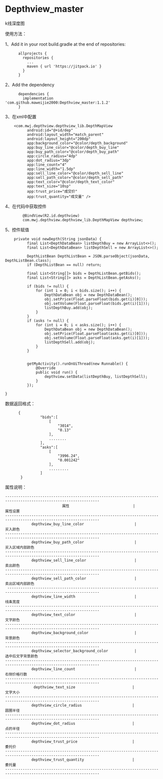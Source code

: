 # Depthview_master
k线深度图

使用方法：

1、Add it in your root build.gradle at the end of repositories:   

          allprojects {
            repositories {
              ...
              maven { url 'https://jitpack.io' }
            }
          }


2、Add the dependency

          dependencies {
            implementation 'com.github.maweijie2000:Depthview_master:1.1.2'
          }
          

3、在xml中配置

        <com.mwj.depthview.depthview_lib.DepthMapView
              android:id="@+id/dep"
              android:layout_width="match_parent"
              android:layout_height="200dp"
              app:background_color="@color/depth_background"
              app:buy_line_color="@color/depth_buy_line"
              app:buy_path_color="@color/depth_buy_path"
              app:circle_radius="4dp"
              app:dot_radius="3dp"
              app:line_count="4"
              app:line_width="1.5dp"
              app:sell_line_color="@color/depth_sell_line"
              app:sell_path_color="@color/depth_sell_path"
              app:text_color="@color/depth_text_color"
              app:text_size="10sp"
              app:trust_price="成交价"
              app:trust_quantity="成交量" />
        
 4、在代码中获取控件
 
            @BindView(R2.id.depthview)
            com.mwj.depthview.depthview_lib.DepthMapView depthview;
 
 5、控件赋值  
 
        private void newDepth(String jsonData) {
              final List<DepthDataBean> listDepthBuy = new ArrayList<>();
              final List<DepthDataBean> listDepthSell = new ArrayList<>();

              DepthListBean DepthListBean = JSON.parseObject(jsonData, DepthListBean.class);
              if (DepthListBean == null) return;

              final List<String[]> bids = DepthListBean.getBids();
              final List<String[]> asks = DepthListBean.getAsks();

              if (bids != null) {
                  for (int i = 0; i < bids.size(); i++) {
                      DepthDataBean obj = new DepthDataBean();
                      obj.setPrice(Float.parseFloat(bids.get(i)[0]));
                      obj.setVolume(Float.parseFloat(bids.get(i)[1]));
                      listDepthBuy.add(obj);
                  }
              }
              if (asks != null) {
                  for (int i = 0; i < asks.size(); i++) {
                      DepthDataBean obj = new DepthDataBean();
                      obj.setPrice(Float.parseFloat(asks.get(i)[0]));
                      obj.setVolume(Float.parseFloat(asks.get(i)[1]));
                      listDepthSell.add(obj);
                  }
              }


              getMyActivity().runOnUiThread(new Runnable() {
                  @Override
                  public void run() {
                      depthview.setData(listDepthBuy, listDepthSell);
                  }
              });

    }
 
 
 
   数据返回格式：
   
          {
                    "bids":[
                        [
                            "3014",
                            "0.13"
                        ],
                        ........
                    ],
                    "asks":[
                        [
                            "3996.24",
                            "0.001242"
                        ],
                        .........
                    ]
           }       
 
 
 
属性说明：

    -----------------------------------------------------------------------------------------------------------------
                              属性                             |                  属性设置 
    -----------------------------------------------------------------------------------------------------------------
                depthview_buy_line_color                       |               买入颜色
    -----------------------------------------------------------------------------------------------------------------
                depthview_buy_path_color                       |            买入区域内部颜色
    -----------------------------------------------------------------------------------------------------------------
                depthview_sell_line_color                      |                卖出颜色
    -----------------------------------------------------------------------------------------------------------------
                depthview_sell_path_color                      |            卖出区域内部颜色
     ----------------------------------------------------------------------------------------------------------------
                depthview_line_width                           |                线条宽度
    -----------------------------------------------------------------------------------------------------------------
                depthview_text_color                           |                文字颜色
    -----------------------------------------------------------------------------------------------------------------
                depthview_background_color                     |                背景颜色
    -----------------------------------------------------------------------------------------------------------------    
                depthview_selector_background_color            |            选中后文字背景颜色
    -----------------------------------------------------------------------------------------------------------------
                depthview_line_count                           |            右侧价格行数
    -----------------------------------------------------------------------------------------------------------------
                 depthview_text_size                          |             文字大小
    -----------------------------------------------------------------------------------------------------------------
                depthview_circle_radius                       |               圆圈半径
    -----------------------------------------------------------------------------------------------------------------
                depthview_dot_radius                          |              点的半径     
    -----------------------------------------------------------------------------------------------------------------
                depthview_trust_price                         |               委托价
    -----------------------------------------------------------------------------------------------------------------
                depthview_trust_quantity                      |               委托量
    -----------------------------------------------------------------------------------------------------------------

